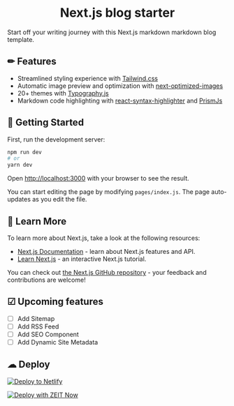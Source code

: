 <h1 align="center">
  Next.js blog starter
</h1>

Start off your writing journey with this Next.js markdown markdown blog template.

## ✏ Features

- Streamlined styling experience with [Tailwind.css](https://tailwindcss.com/)
- Automatic image preview and optimization with [next-optimized-images](https://github.com/cyrilwanner/next-optimized-images)
- 20+ themes with [Typography.js](https://github.com/cyrilwanner/next-optimized-images)
- Markdown code highlighting with [react-syntax-highlighter](https://www.npmjs.com/package/react-syntax-highlighter) and [PrismJs](https://prismjs.com/)

## 🚀 Getting Started

First, run the development server:

```bash
npm run dev
# or
yarn dev
```

Open [http://localhost:3000](http://localhost:3000) with your browser to see the result.

You can start editing the page by modifying `pages/index.js`. The page auto-updates as you edit the file.

## 📖 Learn More

To learn more about Next.js, take a look at the following resources:

- [Next.js Documentation](https://nextjs.org/docs) - learn about Next.js features and API.
- [Learn Next.js](https://nextjs.org/learn) - an interactive Next.js tutorial.

You can check out [the Next.js GitHub repository](https://github.com/zeit/next.js/) - your feedback and contributions are welcome!

## ☑ Upcoming features

- [ ] Add Sitemap
- [ ] Add RSS Feed
- [ ] Add SEO Component
- [ ] Add Dynamic Site Metadata

## ☁ Deploy

[![Deploy to Netlify](https://www.netlify.com/img/deploy/button.svg)](https://app.netlify.com/start/deploy?repository=https://github.com/Jfelix61/nextjs-starter-blog)

[![Deploy with ZEIT Now](https://zeit.co/button)](https://zeit.co/import/project?template=https://github.com/Jfelix61/nextjs-starter-blog)
